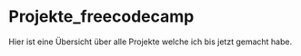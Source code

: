 # Projekte_freecodecamp
Hier ist eine Übersicht über alle Projekte welche ich bis jetzt gemacht habe.
